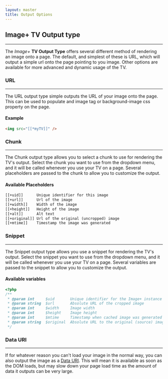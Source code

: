 ```yaml
---
layout: master
title: Output Options
---
```


## Image+ TV Output type
---------------------------

The *Image+* **TV Output Type** offers several different method of rendering
an image onto a page. The default, and simplest of these is URL, which will
output a simple url onto the page pointing to you image. Other options are
available for more advanced and dynamic usage of the TV.

### URL
---------
The URL output type simple outputs the URL of your image onto the page. This can
be used to populate and image tag or background-image css property on the page.
#### Example
````html
<img src="[[*myTV]]" />
````


### Chunk
------------
The Chunk output type allows you to select a chunk to use for rendering the TV's
output. Select the chunk you want to use from the dropdown menu, and it will be
called whenever you use your TV on a page. Several placeholders are passed to the
chunk to allow you to customize the output.
#### Available Placeholders
````html
[[+uid]]      Unique identifier for this image
[[+url]]      Url of the image
[[+width]]    Width of the image
[[+height]]   Height of the image
[[+alt]]      Alt text
[[+original]] Url of the original (uncropped) image
[[+mtime]]    Timestamp the image was generated
````


### Snippet
---------------
The Snippet output type allows you use a snippet for rendering the TV's output.
Select the snippet you want to use from the dropdown menu, and it will be called
whenever you use your TV on a page. Several variables are passed to the snippet
to allow you to customize the output.
#### Available variables
````php
<?php
/**
 * @param int     $uid       Unique identifier for the Image+ instance
 * @param string  $url       Absolute URL of the cropped image
 * @param int     $width     Image width
 * @param int     $height    Image height
 * @param int     $mtime     Timestamp when cached image was generated
 * @param string  $original  Absolute URL to the original (source) image
 */
````


### Data URI
---------------
If for whatever reason you can't load your image in the normal way, you can also
output the image as a [Data URI](http://en.wikipedia.org/wiki/Data_URI_scheme). This will mean it is available as soon as the DOM
loads, but may slow down your page load time as the amount of data it outputs can
be very large.